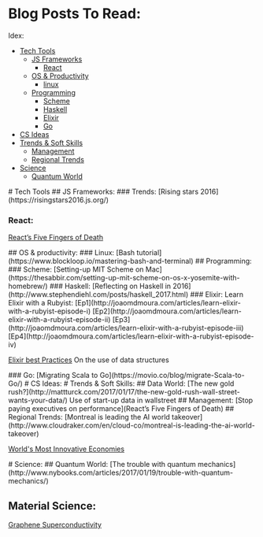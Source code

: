 # Blog Posts To Read:
Idex:
- [Tech Tools](#tech)
  - [JS Frameworks](#tech_js)
    - [React](#tech_js_react)
  - [OS & Productivity](#tech_os)
    - [linux](#tech_os_linux)
  - [Programming](#tech_prog)
    - [Scheme](#tech_prog_scheme)
    - [Haskell](#tech_prog_haskell)
    - [Elixir](#tech_prog_elixir)
    - [Go](#tech_prog_go)
- [CS Ideas](#cs)
- [Trends & Soft Skills](#trends)
  - [Management](#trends_management)
  - [Regional Trends](#trends_regional)
- [Science](#sci)
  - [Quantum World](#sci_qw)

<a name="tech" />
# Tech Tools
<a name="tech_js" />
## JS Frameworks:
<a name="tech_js_react" />
### Trends:
[Rising stars 2016](https://risingstars2016.js.org/)

### React:
[React’s Five Fingers of Death](https://medium.freecodecamp.com/the-5-things-you-need-to-know-to-understand-react-a1dbd5d114a3#.jpg1k9880)

<a name="tech_os" />
## OS & productivity:
<a name="tech_os_linux" />
### Linux:
[Bash tutorial](https://www.blockloop.io/mastering-bash-and-terminal)

<a name="tech_prog" />
## Programming:
<a name="tech_prog_scheme" />
### Scheme:
[Setting-up MIT Scheme on Mac](https://thesabbir.com/setting-up-mit-scheme-on-os-x-yosemite-with-homebrew/)

<a name="tech_prog_haskell" />
### Haskell:
[Reflecting on Haskell in 2016](http://www.stephendiehl.com/posts/haskell_2017.html)

<a name="tech_prog_elixir" />
### Elixir:
Learn Elixir with a Rubyist:
[Ep1](http://joaomdmoura.com/articles/learn-elixir-with-a-rubyist-episode-i)
[Ep2](http://joaomdmoura.com/articles/learn-elixir-with-a-rubyist-episode-ii)
[Ep3](http://joaomdmoura.com/articles/learn-elixir-with-a-rubyist-episode-iii)
[Ep4](http://joaomdmoura.com/articles/learn-elixir-with-a-rubyist-episode-iv)

[Elixir best Practices](https://engineering.appcues.com/2016/02/02/too-many-dicts.html) On the use of data structures

<a name="tech_prog_go" />
### Go:
[Migrating Scala to Go](https://movio.co/blog/migrate-Scala-to-Go/)

<a name="cs" />
# CS Ideas:

<a name="trends" />
# Trends & Soft Skills:
<a name="trends_data" />
## Data World:
[The new gold rush?](http://mattturck.com/2017/01/17/the-new-gold-rush-wall-street-wants-your-data/) Use of start-up data in wallstreet

<a name="trends_management" />
## Management:
[Stop paying executives on performance](React’s Five Fingers of Death)

<a name="trends_regional" />
## Regional Trends:
[Montreal is leading the AI world takeover](http://www.cloudraker.com/en/cloud-co/montreal-is-leading-the-ai-world-takeover)

[World's Most Innovative Economies](https://www.bloomberg.com/news/articles/2017-01-17/sweden-gains-south-korea-reigns-as-world-s-most-innovative-economies)

<a name="sci" />
# Science:
<a name="sci_qw" />
## Quantum World:
[The trouble with quantum mechanics](http://www.nybooks.com/articles/2017/01/19/trouble-with-quantum-mechanics/)

## Material Science:
[Graphene Superconductivity](https://www.cam.ac.uk/research/news/graphenes-sleeping-superconductivity-awakens)
